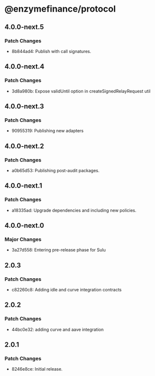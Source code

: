 # @enzymefinance/protocol

## 4.0.0-next.5

### Patch Changes

- 8b844ad4: Publish with call signatures.

## 4.0.0-next.4

### Patch Changes

- 3d8a980b: Expose validUntil option in createSignedRelayRequest util

## 4.0.0-next.3

### Patch Changes

- 90955319: Publishing new adapters

## 4.0.0-next.2

### Patch Changes

- a0b65d53: Publishing post-audit packages.

## 4.0.0-next.1

### Patch Changes

- a18335ad: Upgrade dependencies and including new policies.

## 4.0.0-next.0

### Major Changes

- 3a27d558: Entering pre-release phase for Sulu

## 2.0.3

### Patch Changes

- c82260c8: Adding idle and curve integration contracts

## 2.0.2

### Patch Changes

- 44bc0e32: adding curve and aave integration

## 2.0.1

### Patch Changes

- 8246e8ce: Initial release.
